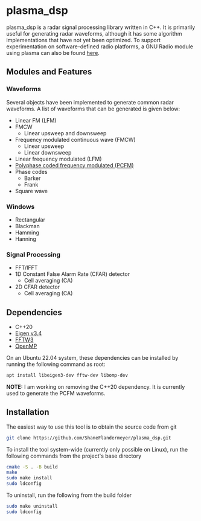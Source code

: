 # plasma_dsp

plasma_dsp is a radar signal processing library written in C++. It is primarily
useful for generating radar waveforms, although it has some algorithm
implementations that have not yet been optimized. To support experimentation on
software-defined radio platforms, a GNU Radio module using plasma can also be
found [here](https://github.com/ShaneFlandermeyer/gr-plasma).

## Modules and Features

### Waveforms

Several objects have been implemented to generate common radar waveforms. A list
of waveforms that can be generated is given below:

- Linear FM (LFM)
- FMCW
  - Linear upsweep and downsweep
- Frequency modulated continuous wave (FMCW)
  - Linear upsweep
  - Linear downsweep
- Linear frequency modulated (LFM)
- [Polyphase coded frequency modulated (PCFM)](https://ieeexplore.ieee.org/document/6965769)
- Phase codes
  - Barker
  - Frank
- Square wave

### Windows

- Rectangular
- Blackman
- Hamming
- Hanning

### Signal Processing

- FFT/IFFT
- 1D Constant False Alarm Rate (CFAR) detector
  - Cell averaging (CA)
- 2D CFAR detector
  - Cell averaging (CA)


## Dependencies

- C++20
- [Eigen v3.4](https://gitlab.com/libeigen/eigen/-/tree/3.4)
- [FFTW3](https://www.fftw.org/)
- [OpenMP](https://www.openmp.org/)

On an Ubuntu 22.04 system, these dependencies can be installed by running the
following command as root:

```bash
apt install libeigen3-dev fftw-dev libomp-dev
```

**NOTE:** I am working on removing the C++20 dependency. It is currently used to
generate the PCFM waveforms.

## Installation

The easiest way to use this tool is to obtain the source code from git

```bash
git clone https://github.com/ShaneFlandermeyer/plasma_dsp.git
```

To install the tool system-wide (currently only possible on Linux), run the
following commands from the project's base directory

```bash
cmake -S . -B build
make
sudo make install
sudo ldconfig
```

To uninstall, run the following from the build folder

```bash
sudo make uninstall
sudo ldconfig
```